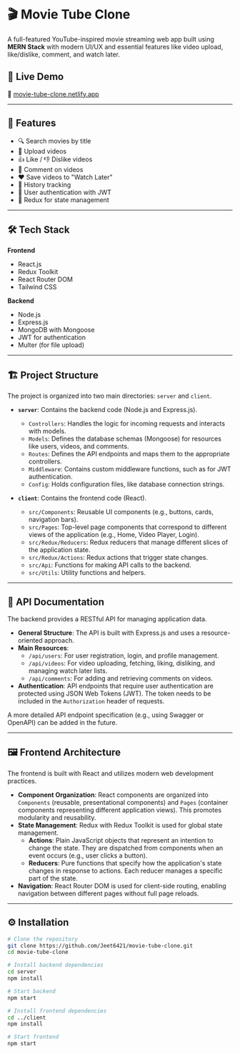 # 🎬 Movie Tube Clone

A full-featured YouTube-inspired movie streaming web app built using **MERN Stack** with modern UI/UX and essential features like video upload, like/dislike, comment, and watch later.

## 🚀 Live Demo

🔗 [movie-tube-clone.netlify.app](https://movie-tube-clone.netlify.app/)

---

## 📂 Features

- 🔍 Search movies by title
- 🎥 Upload videos
- 👍 Like / 👎 Dislike videos
- 💬 Comment on videos
- ❤️ Save videos to "Watch Later"
- 📜 History tracking
- 🔐 User authentication with JWT
- 🧠 Redux for state management

---

## 🛠 Tech Stack

**Frontend**
- React.js
- Redux Toolkit
- React Router DOM
- Tailwind CSS

**Backend**
- Node.js
- Express.js
- MongoDB with Mongoose
- JWT for authentication
- Multer (for file upload)

---

## 🏗️ Project Structure

The project is organized into two main directories: `server` and `client`.

-   **`server`**: Contains the backend code (Node.js and Express.js).
    -   `Controllers`: Handles the logic for incoming requests and interacts with models.
    -   `Models`: Defines the database schemas (Mongoose) for resources like users, videos, and comments.
    -   `Routes`: Defines the API endpoints and maps them to the appropriate controllers.
    -   `Middleware`: Contains custom middleware functions, such as for JWT authentication.
    -   `Config`: Holds configuration files, like database connection strings.

-   **`client`**: Contains the frontend code (React).
    -   `src/Components`: Reusable UI components (e.g., buttons, cards, navigation bars).
    -   `src/Pages`: Top-level page components that correspond to different views of the application (e.g., Home, Video Player, Login).
    -   `src/Redux/Reducers`: Redux reducers that manage different slices of the application state.
    -   `src/Redux/Actions`: Redux actions that trigger state changes.
    -   `src/Api`: Functions for making API calls to the backend.
    -   `src/Utils`: Utility functions and helpers.

---

## 📖 API Documentation

The backend provides a RESTful API for managing application data.

-   **General Structure**: The API is built with Express.js and uses a resource-oriented approach.
-   **Main Resources**:
    -   `/api/users`: For user registration, login, and profile management.
    -   `/api/videos`: For video uploading, fetching, liking, disliking, and managing watch later lists.
    -   `/api/comments`: For adding and retrieving comments on videos.
-   **Authentication**: API endpoints that require user authentication are protected using JSON Web Tokens (JWT). The token needs to be included in the `Authorization` header of requests.

A more detailed API endpoint specification (e.g., using Swagger or OpenAPI) can be added in the future.

---

## 🖼️ Frontend Architecture

The frontend is built with React and utilizes modern web development practices.

-   **Component Organization**: React components are organized into `Components` (reusable, presentational components) and `Pages` (container components representing different application views). This promotes modularity and reusability.
-   **State Management**: Redux with Redux Toolkit is used for global state management.
    -   **Actions**: Plain JavaScript objects that represent an intention to change the state. They are dispatched from components when an event occurs (e.g., user clicks a button).
    -   **Reducers**: Pure functions that specify how the application's state changes in response to actions. Each reducer manages a specific part of the state.
-   **Navigation**: React Router DOM is used for client-side routing, enabling navigation between different pages without full page reloads.

---

## ⚙️ Installation

```bash
# Clone the repository
git clone https://github.com/Jeet6421/movie-tube-clone.git
cd movie-tube-clone

# Install backend dependencies
cd server
npm install

# Start backend
npm start

# Install frontend dependencies
cd ../client
npm install

# Start frontend
npm start
```
